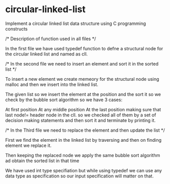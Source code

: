 # circular-linked-list
Implement a circular linked list data structure using C programming constructs 

/* Description of function used in all files */

In the first file we have used typedef function to defne a structural node for the 
circular linked list and named as cll.

/* In the second file we need to insert an element and sort it in the sorted list */

To insert a new element we create memeory for the structural node using malloc and then we insert into the linked list.

The given list so we insert the element at the position and the sort it so we check 
by the bubble sort algorithm so we have 3 cases:

At first position
At any middle position 
At the last position making sure that last node!= header node in the cll.
so we checked all of them by a set of decision making statements and then sort it
and terminate by printing it.

/* In the Third file we need to replace the element and then update the list */

First we find the element in the linked list by traversing and then on finding element we replace it.

Then keeping the replaced node we apply the same bubble sort algorithm ad obtain the sorted list in that time 

We have used int type specifiation but while using typedef we can use any data type as specification so our input specification 
will matter on that.

